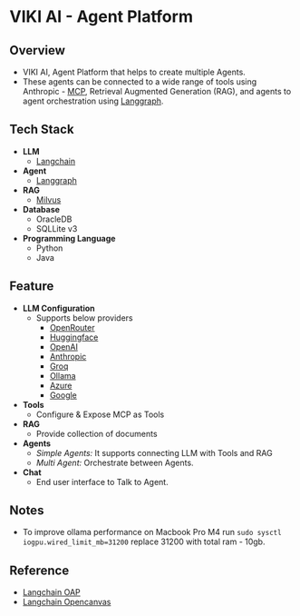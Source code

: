 # VIKI AI - Agent Platform

## Overview
- VIKI AI, Agent Platform that helps to create multiple Agents.  
- These agents can be connected to a wide range of tools using Anthropic - [MCP](https://modelcontextprotocol.io/introduction), Retrieval Augmented Generation (RAG), and agents to agent orchestration using [Langgraph](https://www.langchain.com/langgraph).

## Tech Stack
- **LLM**
  - [Langchain](https://www.langchain.com/)
- **Agent**
  - [Langgraph](https://www.langchain.com/langgraph)
- **RAG**
  - [Milvus](https://milvus.io/)
- **Database**
  - OracleDB
  - SQLLite v3
- **Programming Language**
  - Python
  - Java

## Feature
- **LLM Configuration**
  - Supports below providers
    - [OpenRouter](https://openrouter.ai/)
    - [Huggingface](https://huggingface.co/blog/inference-pro#supported-models)
    - [OpenAI](https://platform.openai.com/)
    - [Anthropic](https://console.anthropic.com/)
    - [Groq](https://console.groq.com/docs/tool-use)
    - [Ollama](https://ollama.com/)
    - [Azure](https://github.com/marketplace/models)
    - [Google](https://console.cloud.google.com/vertex-ai/model-garden)
- **Tools**
  - Configure & Expose MCP as Tools
- **RAG**
  - Provide collection of documents
- **Agents**
  - *Simple Agents:* It supports connecting LLM with Tools and RAG
  - *Multi Agent:* Orchestrate between Agents.
- **Chat**
  - End user interface to Talk to Agent. 

## Notes
- To improve ollama performance on Macbook Pro M4 run `sudo sysctl iogpu.wired_limit_mb=31200` replace 31200 with total ram - 10gb.

## Reference
- [Langchain OAP](https://oap.langchain.com/)
- [Langchain Opencanvas](https://opencanvas.langchain.com/)